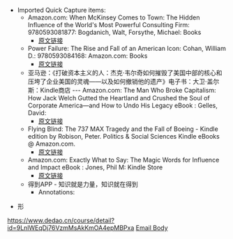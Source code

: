 - Imported Quick Capture items:
    - Amazon.com: When McKinsey Comes to Town: The Hidden Influence of the World's Most Powerful Consulting Firm: 9780593081877: Bogdanich, Walt, Forsythe, Michael: Books
        - [原文链接](https://www.amazon.com/When-McKinsey-Comes-Town-Consulting/dp/0593081870/ref=cm_cr_arp_d_product_top?ie=UTF8)
    - Power Failure: The Rise and Fall of an American Icon: Cohan, William D.: 9780593084168: Amazon.com: Books
        - [原文链接](https://www.amazon.com/Power-Failure-Rise-Fall-American/dp/0593084160/ref=tmm_hrd_swatch_0?_encoding=UTF8&qid=&sr=)
    - 亚马逊：《打破资本主义的人：杰克·韦尔奇如何摧毁了美国中部的核心和压垮了企业美国的灵魂——以及如何撤销他的遗产》电子书：大卫·盖尔斯：Kindle商店 --- Amazon.com: The Man Who Broke Capitalism: How Jack Welch Gutted the Heartland and Crushed the Soul of Corporate America—and How to Undo His Legacy eBook : Gelles, David:
        - [原文链接](https://www.amazon.com/Man-Who-Broke-Capitalism-America-ebook/dp/B09JPKVQV2?ref_=ast_author_mpb)
    - Flying Blind: The 737 MAX Tragedy and the Fall of Boeing - Kindle edition by Robison, Peter. Politics & Social Sciences Kindle eBooks @ Amazon.com.
        - [原文链接](https://www.amazon.com/Flying-Blind-Tragedy-Fall-Boeing-ebook/dp/B08P98854S/ref=pd_sim_d_sccl_1_3/131-7262733-6090842?pd_rd_w=9AcAb&content-id=amzn1.sym.1cc0fdf4-3e04-416c-b652-2d2ef8929f1d&pf_rd_p=1cc0fdf4-3e04-416c-b652-2d2ef8929f1d&pf_rd_r=86E98HC4MMP93WVMBETC&pd_rd_wg=u7Klh&pd_rd_r=08317fd5-f090-4848-a4c9-db63c5c93266&pd_rd_i=B08P98854S&psc=1)
    - Amazon.com: Exactly What to Say: The Magic Words for Influence and Impact eBook : Jones, Phil M: Kindle Store
        - [原文链接](https://www.amazon.com/Exactly-What-Say-Influence-Impact-ebook/dp/B073SF65ZZ/ref=sr_1_4?crid=3TRAJRWVJY91V&keywords=Consumer+Behavior&qid=1706018874&refinements=p_72%3A1248987011&rnid=133140011&s=digital-text&sprefix=consumer+behavior%2Cdigital-text%2C954&sr=1-4)
    - 得到APP - 知识就是力量，知识就在得到
        - Annotations:

* 形



https://www.dedao.cn/course/detail?id=9LnlWEqDj76VzmMsAkKmOA4epMBPxa [Email Body](https://files.todoist.com/ABV1EBiILmdqxhSb_rAKk85axbr7Mxc796ISoDIeHh5RIQzzG-rqZ33J-5_DdcFX/by/21878347/as/file.html)
